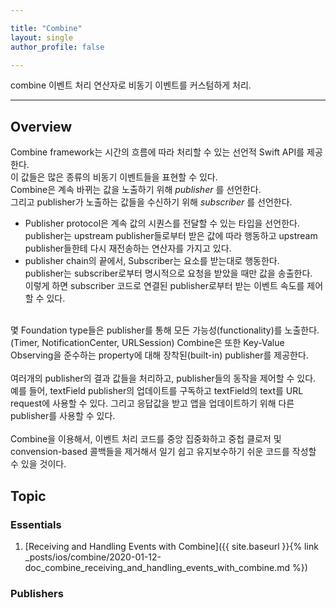 ```yaml
--- 

title: "Combine"
layout: single
author_profile: false

---
```


combine 이벤트 처리 연산자로 비동기 이벤트를 커스텀하게 처리.

--- 

## Overview

Combine framework는 시간의 흐름에 따라 처리할 수 있는 선언적 Swift API를 제공한다.  
이 값들은 많은 종류의 비동기 이벤트들을 표현할 수 있다.  
Combine은 계속 바뀌는 값을 노출하기 위해 _publisher_ 를 선언한다.   
그리고 publisher가 노출하는 값들을 수신하기 위해  _subscriber_ 를 선언한다. 

* Publisher protocol은 계속 값의 시퀀스를 전달할 수 있는 타입을 선언한다.  
publisher는 upstream publisher들로부터 받은 값에 따라 행동하고 upstream publisher들한테 다시 재전송하는 연산자를 가지고 있다. 
* publisher chain의 끝에서, Subscriber는 요소를 받는대로 행동한다.  
publisher는 subscriber로부터 명시적으로 요청을 받았을 때만 값을 송출한다.   
이렇게 하면 subscriber 코드로 연결된 publisher로부터 받는 이벤트 속도를 제어할 수 있다.  
<br>
몇 Foundation type들은 publisher를 통해 모든 가능성(functionality)를 노출한다.(Timer, NotificationCenter, URLSession)  
Combine은 또한 Key-Value Observing을 준수하는 property에 대해 장착된(built-in) publisher를 제공한다. 
<br><br>
여러개의 publisher의 결과 값들을 처리하고, publisher들의 동작을 제어할 수 있다.   
예를 들어, textField publisher의 업데이트를 구독하고 textField의 text를 URL request에 사용할 수 있다. 그리고 응답값을 받고 앱을 업데이트하기 위해 다른 publisher를 사용할 수 있다.  
<br><br>
Combine을 이용해서, 이벤트 처리 코드를 중앙 집중화하고 중첩 클로저 및 convension-based 콜백들을 제거해서 일기 쉽고 유지보수하기 쉬운 코드를 작성할 수 있을 것이다. 

## Topic
### Essentials

1. [Receiving and Handling Events with Combine]({{ site.baseurl }}{% link _posts/ios/combine/2020-01-12-doc_combine_receiving_and_handling_events_with_combine.md %})

### Publishers

